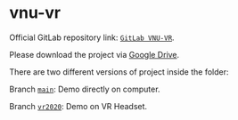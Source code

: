 # vnu-vr

Official GitLab repository link: [`GitLab VNU-VR`](https://gitlab.com/uet-hmi-lab/vnu-vr).

Please download the project via [Google Drive](https://drive.google.com/drive/folders/1_v_NousKNSSri_jn0GVBv3MzDqveMzvl?usp=sharing).

There are two different versions of project inside the folder:

Branch [`main`](https://drive.google.com/file/d/1ngFDtqwZDuH52Nz8YtUp1K_Mv1gp7wyQ/view?usp=sharing): Demo directly on computer.

Branch [`vr2020`](https://drive.google.com/file/d/1vxRlPXzyw6TOhPxdOaPBIpKd9NfC-C34/view?usp=sharing): Demo on VR Headset.
